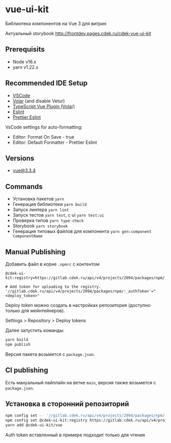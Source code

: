 # vue-ui-kit

Библиотека компонентов на Vue 3 для витрин

Актуальный storybook http://frontdev.pages.cdek.ru/cdek-vue-ui-kit

## Prerequisits

- Node v16.x
- yarn v1.22.x

## Recommended IDE Setup

- [VSCode](https://code.visualstudio.com/)
- [Volar](https://marketplace.visualstudio.com/items?itemName=Vue.volar) (and disable Vetur)
- [TypeScript Vue Plugin (Volar)](https://marketplace.visualstudio.com/items?itemName=Vue.vscode-typescript-vue-plugin)
- [Eslint](https://marketplace.visualstudio.com/items?itemName=dbaeumer.vscode-eslint)
- [Prettier Eslint](https://marketplace.visualstudio.com/items?itemName=rvest.vs-code-prettier-eslint)

VsCode settings for auto-formatting:

- Editor: Format On Save - true
- Editor: Default Formatter - Prettier Eslint

## Versions

- [vue@3.3.4](https://blog.vuejs.org/posts/vue-3-3)

## Commands

- Установка пакетов `yarn`
- Генерация библиотеки `yarn build`
- Запуск линтера `yarn lint`
- Запуск тестов `yarn test`, с ui `yarn test:ui`
- Проверка типов `yarn type-check`
- Storybook `yarn storybook`
- Генерация типовых файлов для компонента `yarn gen:component ComponentName`

## Manual Publishing

Добавить файл в корне `.npmrc` с контентом

```
@cdek-ui-kit:registry=https://gitlab.cdek.ru/api/v4/projects/2094/packages/npm/

# Add token for uploading to the registry.
'//gitlab.cdek.ru/api/v4/projects/2094/packages/npm/:_authToken'="<deploy_token>"
```

Deploy token можно создать в настройках репозитория (доступно только для мейнтейнеров).

Settings > Repository > Deploy tokens

Далее запустить команды:

```bash
yarn build
npm publish
```

Версия пакета возьмется с `package.json`.

## CI publishing

Есть мануальный пайплайн на ветке `main`, версия также возьмется с `package.json`.

## Установка в сторонний репозиторий

```bash
npm config set -- '//gitlab.cdek.ru/api/v4/projects/2094/packages/npm/:_authToken' "M__vw1BxxuyPg5htzoZw"
npm config set @cdek-ui-kit:registry https://gitlab.cdek.ru/api/v4/projects/2094/packages/npm/
yarn add @cdek-ui-kit/vue
```

Auth token вставленный в примере подходит только для чтения
